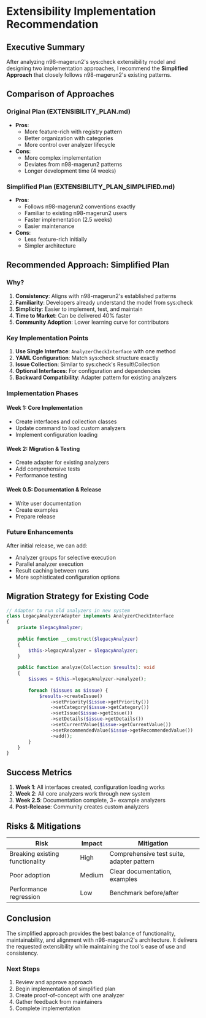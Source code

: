 # Extensibility Implementation Recommendation

## Executive Summary

After analyzing n98-magerun2's sys:check extensibility model and designing two implementation approaches, I recommend the **Simplified Approach** that closely follows n98-magerun2's existing patterns.

## Comparison of Approaches

### Original Plan (EXTENSIBILITY_PLAN.md)
- **Pros**: 
  - More feature-rich with registry pattern
  - Better organization with categories
  - More control over analyzer lifecycle
- **Cons**: 
  - More complex implementation
  - Deviates from n98-magerun2 patterns
  - Longer development time (4 weeks)

### Simplified Plan (EXTENSIBILITY_PLAN_SIMPLIFIED.md)
- **Pros**: 
  - Follows n98-magerun2 conventions exactly
  - Familiar to existing n98-magerun2 users
  - Faster implementation (2.5 weeks)
  - Easier maintenance
- **Cons**: 
  - Less feature-rich initially
  - Simpler architecture

## Recommended Approach: Simplified Plan

### Why?

1. **Consistency**: Aligns with n98-magerun2's established patterns
2. **Familiarity**: Developers already understand the model from sys:check
3. **Simplicity**: Easier to implement, test, and maintain
4. **Time to Market**: Can be delivered 40% faster
5. **Community Adoption**: Lower learning curve for contributors

### Key Implementation Points

1. **Use Single Interface**: `AnalyzerCheckInterface` with one method
2. **YAML Configuration**: Match sys:check structure exactly
3. **Issue Collection**: Similar to sys:check's Result\Collection
4. **Optional Interfaces**: For configuration and dependencies
5. **Backward Compatibility**: Adapter pattern for existing analyzers

### Implementation Phases

#### Week 1: Core Implementation
- Create interfaces and collection classes
- Update command to load custom analyzers
- Implement configuration loading

#### Week 2: Migration & Testing
- Create adapter for existing analyzers
- Add comprehensive tests
- Performance testing

#### Week 0.5: Documentation & Release
- Write user documentation
- Create examples
- Prepare release

### Future Enhancements

After initial release, we can add:
- Analyzer groups for selective execution
- Parallel analyzer execution
- Result caching between runs
- More sophisticated configuration options

## Migration Strategy for Existing Code

```php
// Adapter to run old analyzers in new system
class LegacyAnalyzerAdapter implements AnalyzerCheckInterface
{
    private $legacyAnalyzer;
    
    public function __construct($legacyAnalyzer)
    {
        $this->legacyAnalyzer = $legacyAnalyzer;
    }
    
    public function analyze(Collection $results): void
    {
        $issues = $this->legacyAnalyzer->analyze();
        
        foreach ($issues as $issue) {
            $results->createIssue()
                ->setPriority($issue->getPriority())
                ->setCategory($issue->getCategory())
                ->setIssue($issue->getIssue())
                ->setDetails($issue->getDetails())
                ->setCurrentValue($issue->getCurrentValue())
                ->setRecommendedValue($issue->getRecommendedValue())
                ->add();
        }
    }
}
```

## Success Metrics

1. **Week 1**: All interfaces created, configuration loading works
2. **Week 2**: All core analyzers work through new system
3. **Week 2.5**: Documentation complete, 3+ example analyzers
4. **Post-Release**: Community creates custom analyzers

## Risks & Mitigations

| Risk | Impact | Mitigation |
|------|--------|------------|
| Breaking existing functionality | High | Comprehensive test suite, adapter pattern |
| Poor adoption | Medium | Clear documentation, examples |
| Performance regression | Low | Benchmark before/after |

## Conclusion

The simplified approach provides the best balance of functionality, maintainability, and alignment with n98-magerun2's architecture. It delivers the requested extensibility while maintaining the tool's ease of use and consistency.

### Next Steps

1. Review and approve approach
2. Begin implementation of simplified plan
3. Create proof-of-concept with one analyzer
4. Gather feedback from maintainers
5. Complete implementation